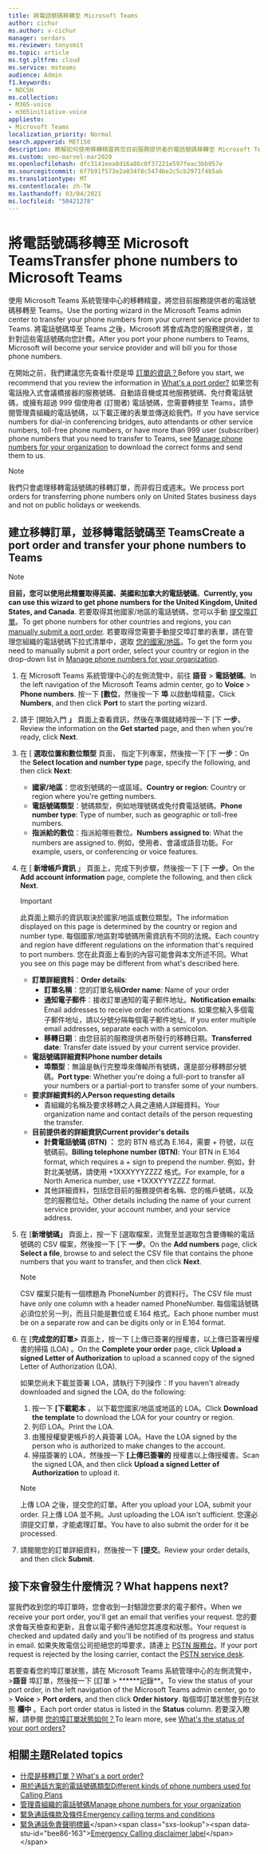 ```yaml
---
title: 將電話號碼移轉至 Microsoft Teams
author: cichur
ms.author: v-cichur
manager: serdars
ms.reviewer: tonysmit
ms.topic: article
ms.tgt.pltfrm: cloud
ms.service: msteams
audience: Admin
f1.keywords:
- NOCSH
ms.collection:
- M365-voice
- m365initiative-voice
appliesto:
- Microsoft Teams
localization_priority: Normal
search.appverid: MET150
description: 瞭解如何使用移轉精靈將您目前服務提供者的電話號碼移轉至 Microsoft Teams。
ms.custom: seo-marvel-mar2020
ms.openlocfilehash: dfc3141eea8d16a86c0f37221e597feac3bb957e
ms.sourcegitcommit: 6f7b91f573e2a034f8c5474be2c5cb2971f4b5ab
ms.translationtype: MT
ms.contentlocale: zh-TW
ms.lasthandoff: 03/04/2021
ms.locfileid: "50421278"
---
```

# <a name="transfer-phone-numbers-to-microsoft-teams"></a><span data-ttu-id="bee86-103">將電話號碼移轉至 Microsoft Teams</span><span class="sxs-lookup"><span data-stu-id="bee86-103">Transfer phone numbers to Microsoft Teams</span></span>

<span data-ttu-id="bee86-104">使用 Microsoft Teams 系統管理中心的移轉精靈，將您目前服務提供者的電話號碼移轉至 Teams。</span><span class="sxs-lookup"><span data-stu-id="bee86-104">Use the porting wizard in the Microsoft Teams admin center to transfer your phone numbers from your current service provider to Teams.</span></span> <span data-ttu-id="bee86-105">將電話號碼埠至 Teams 之後，Microsoft 將會成為您的服務提供者，並針對這些電話號碼向您計費。</span><span class="sxs-lookup"><span data-stu-id="bee86-105">After you port your phone numbers to Teams, Microsoft will become your service provider and will bill you for those phone numbers.</span></span>

<span data-ttu-id="bee86-106">在開始之前，我們建議您先查看什麼是埠 [訂單的資訊？](port-order-overview.md)</span><span class="sxs-lookup"><span data-stu-id="bee86-106">Before you start, we recommend that you review the information in [What's a port order?](port-order-overview.md)</span></span> <span data-ttu-id="bee86-107">如果您有電話撥入式會議橋接器的服務號碼、自動語音機或其他服務號碼、免付費電話號碼，或擁有超過 999 個使用者 (訂閱者) 電話號碼，您需要轉接至 Teams，請參閱管理貴組織的電話號碼，以下載正確的[](../manage-phone-numbers-for-your-organization/manage-phone-numbers-for-your-organization.md)表單並傳送給我們。</span><span class="sxs-lookup"><span data-stu-id="bee86-107">If you have service numbers for dial-in conferencing bridges, auto attendants or other service numbers, toll-free phone numbers, or have more than 999 user (subscriber) phone numbers that you need to transfer to Teams, see [Manage phone numbers for your organization](../manage-phone-numbers-for-your-organization/manage-phone-numbers-for-your-organization.md) to download the correct forms and send them to us.</span></span>

  > [!NOTE]
  > <span data-ttu-id="bee86-108">我們只會處理移轉電話號碼的移轉訂單，而非假日或週末。</span><span class="sxs-lookup"><span data-stu-id="bee86-108">We process port orders for transferring phone numbers only on United States business days and not on public holidays or weekends.</span></span>

## <a name="create-a-port-order-and-transfer-your-phone-numbers-to-teams"></a><span data-ttu-id="bee86-109">建立移轉訂單，並移轉電話號碼至 Teams</span><span class="sxs-lookup"><span data-stu-id="bee86-109">Create a port order and transfer your phone numbers to Teams</span></span>

> [!NOTE]
> <span data-ttu-id="bee86-110">**目前，您可以使用此精靈取得英國、美國和加拿大的電話號碼**。</span><span class="sxs-lookup"><span data-stu-id="bee86-110">**Currently, you can use this wizard to get phone numbers for the United Kingdom, United States, and Canada**.</span></span> <span data-ttu-id="bee86-111">若要取得其他國家/地區的電話號碼，您可以手動 [提交埠訂單](manually-submit-port-order.md)。</span><span class="sxs-lookup"><span data-stu-id="bee86-111">To get phone numbers for other countries and regions, you can [manually submit a port order](manually-submit-port-order.md).</span></span> <span data-ttu-id="bee86-112">若要取得您需要手動提交埠訂單的表單，請在管理您組織的電話號碼下拉式清單中，選取 [您的國家/地區](../manage-phone-numbers-for-your-organization/manage-phone-numbers-for-your-organization.md)。</span><span class="sxs-lookup"><span data-stu-id="bee86-112">To get the form you need to manually submit a port order, select your country or region in the drop-down list in [Manage phone numbers for your organization](../manage-phone-numbers-for-your-organization/manage-phone-numbers-for-your-organization.md).</span></span>

1. <span data-ttu-id="bee86-113">在 Microsoft Teams 系統管理中心的左側流覽中，前往 **語音**  >  **電話號碼**。</span><span class="sxs-lookup"><span data-stu-id="bee86-113">In the left navigation of the Microsoft Teams admin center, go to **Voice** > **Phone numbers**.</span></span> <span data-ttu-id="bee86-114">按一下 **[數位**，然後按一下 **埠** 以啟動埠精靈。</span><span class="sxs-lookup"><span data-stu-id="bee86-114">Click **Numbers**, and then click **Port** to start the porting wizard.</span></span>
2. <span data-ttu-id="bee86-115">請于 [開始入門 **」** 頁面上查看資訊，然後在準備就緒時按一下 [下 **一步**。</span><span class="sxs-lookup"><span data-stu-id="bee86-115">Review the information on the **Get started** page, and then when you're ready, click **Next**.</span></span>
3. <span data-ttu-id="bee86-116">在 [ **選取位置和數位類型** 頁面， 指定下列專案，然後按一下 [下 **一步**：</span><span class="sxs-lookup"><span data-stu-id="bee86-116">On the **Select location and number type** page, specify the following, and then click **Next**:</span></span>

    - <span data-ttu-id="bee86-117">**國家/地區**：您收到號碼的一或區域。</span><span class="sxs-lookup"><span data-stu-id="bee86-117">**Country or region**: Country or region where you're getting numbers.</span></span>
    - <span data-ttu-id="bee86-118">**電話號碼類型**：號碼類型，例如地理號碼或免付費電話號碼。</span><span class="sxs-lookup"><span data-stu-id="bee86-118">**Phone number type**: Type of number, such as geographic or toll-free numbers.</span></span>
    - <span data-ttu-id="bee86-119">**指派給的數位**：指派給哪些數位。</span><span class="sxs-lookup"><span data-stu-id="bee86-119">**Numbers assigned to**: What the numbers are assigned to.</span></span> <span data-ttu-id="bee86-120">例如，使用者、會議或語音功能。</span><span class="sxs-lookup"><span data-stu-id="bee86-120">For example, users, or conferencing or voice features.</span></span>

4. <span data-ttu-id="bee86-121">在 [ **新增帳戶資訊** 」 頁面上，完成下列步驟，然後按一下 [下 **一步**。</span><span class="sxs-lookup"><span data-stu-id="bee86-121">On the **Add account information** page, complete the following, and then click **Next**.</span></span>

    > [!IMPORTANT]
    > <span data-ttu-id="bee86-122">此頁面上顯示的資訊取決於國家/地區或數位類型。</span><span class="sxs-lookup"><span data-stu-id="bee86-122">The information displayed on this page is determined by the country or region and number type.</span></span> <span data-ttu-id="bee86-123">每個國家/地區對埠號碼所需資訊有不同的法規。</span><span class="sxs-lookup"><span data-stu-id="bee86-123">Each country and region have different regulations on the information that's required to port numbers.</span></span> <span data-ttu-id="bee86-124">您在此頁面上看到的內容可能會與本文所述不同。</span><span class="sxs-lookup"><span data-stu-id="bee86-124">What you see on this page may be different from what's described here.</span></span>

    - <span data-ttu-id="bee86-125">**訂單詳細資料**：</span><span class="sxs-lookup"><span data-stu-id="bee86-125">**Order details**:</span></span> 
        - <span data-ttu-id="bee86-126">**訂單名稱**：您的訂單名稱</span><span class="sxs-lookup"><span data-stu-id="bee86-126">**Order name**: Name of your order</span></span>
        - <span data-ttu-id="bee86-127">**通知電子郵件**：接收訂單通知的電子郵件地址。</span><span class="sxs-lookup"><span data-stu-id="bee86-127">**Notification emails**: Email addresses to receive order notifications.</span></span> <span data-ttu-id="bee86-128">如果您輸入多個電子郵件地址，請以分號分隔每個電子郵件地址。</span><span class="sxs-lookup"><span data-stu-id="bee86-128">If you enter multiple email addresses, separate each with a semicolon.</span></span>
        - <span data-ttu-id="bee86-129">**移轉日期**：由您目前的服務提供者所發行的移轉日期。</span><span class="sxs-lookup"><span data-stu-id="bee86-129">**Transferred date**: Transfer date issued by your current service provider.</span></span>
    - <span data-ttu-id="bee86-130">**電話號碼詳細資料**</span><span class="sxs-lookup"><span data-stu-id="bee86-130">**Phone number details**</span></span>
        - <span data-ttu-id="bee86-131">**埠類型**：無論是執行完整埠來傳輸所有號碼，還是部分移轉部分號碼。</span><span class="sxs-lookup"><span data-stu-id="bee86-131">**Port type**: Whether you're doing a full-port to transfer all your numbers or a partial-port to transfer some of your numbers.</span></span>
    - <span data-ttu-id="bee86-132">**要求詳細資料的人**</span><span class="sxs-lookup"><span data-stu-id="bee86-132">**Person requesting details**</span></span>  
        - <span data-ttu-id="bee86-133">貴組織的名稱及要求移轉之人員之連絡人詳細資料。</span><span class="sxs-lookup"><span data-stu-id="bee86-133">Your organization name and contact details of the person requesting the transfer.</span></span>
    - <span data-ttu-id="bee86-134">**目前提供者的詳細資訊**</span><span class="sxs-lookup"><span data-stu-id="bee86-134">**Current provider's details**</span></span>
        - <span data-ttu-id="bee86-135">**計費電話號碼 (BTN) ：** 您的 BTN 格式為 E.164，需要 + 符號，以在號碼前。</span><span class="sxs-lookup"><span data-stu-id="bee86-135">**Billing telephone number (BTN)**: Your BTN in E.164 format, which requires a + sign to prepend the number.</span></span> <span data-ttu-id="bee86-136">例如，針對北美號碼，請使用 +1XXXYYYZZZZ 格式。</span><span class="sxs-lookup"><span data-stu-id="bee86-136">For example, for a North America number, use +1XXXYYYZZZZ format.</span></span>
        - <span data-ttu-id="bee86-137">其他詳細資料，包括您目前的服務提供者名稱、您的帳戶號碼，以及您的服務位址。</span><span class="sxs-lookup"><span data-stu-id="bee86-137">Other details including the name of your current service provider, your account number, and your service address.</span></span>
            
5. <span data-ttu-id="bee86-138">在 [**新增號碼」** 頁面上，按一下 [選取檔案，流覽至並選取包含要傳輸的電話號碼的 CSV 檔案，然後按一下 [下 **一步**。</span><span class="sxs-lookup"><span data-stu-id="bee86-138">On the **Add numbers** page, click **Select a file**, browse to and select the CSV file that contains the phone numbers that you want to transfer, and then click **Next**.</span></span>  

    > [!NOTE]
    > <span data-ttu-id="bee86-139">CSV 檔案只能有一個標題為 PhoneNumber 的資料行。</span><span class="sxs-lookup"><span data-stu-id="bee86-139">The CSV file must have only one column with a header named PhoneNumber.</span></span> <span data-ttu-id="bee86-140">每個電話號碼必須位於另一列，而且只能是數位或 E.164 格式。</span><span class="sxs-lookup"><span data-stu-id="bee86-140">Each phone number must be on a separate row and can be digits only or in E.164 format.</span></span>

6. <span data-ttu-id="bee86-141">在 [**完成您的訂單>** 頁面上，按一下 [上傳已簽署的授權書，以上傳已簽署授權書的掃描 (LOA) 。</span><span class="sxs-lookup"><span data-stu-id="bee86-141">On the **Complete your order** page, click **Upload a signed Letter of Authorization** to upload a scanned copy of the signed Letter of Authorization (LOA).</span></span>

    <span data-ttu-id="bee86-142">如果您尚未下載並簽署 LOA，請執行下列操作：</span><span class="sxs-lookup"><span data-stu-id="bee86-142">If you haven't already downloaded and signed the LOA, do the following:</span></span>
    
    1. <span data-ttu-id="bee86-143">按一下 **[下載範本** ， 以下載您國家/地區或地區的 LOA。</span><span class="sxs-lookup"><span data-stu-id="bee86-143">Click **Download the template** to download the LOA for your country or region.</span></span> 
    2. <span data-ttu-id="bee86-144">列印 LOA。</span><span class="sxs-lookup"><span data-stu-id="bee86-144">Print the LOA.</span></span>
    3. <span data-ttu-id="bee86-145">由獲授權變更帳戶的人員簽署 LOA。</span><span class="sxs-lookup"><span data-stu-id="bee86-145">Have the LOA signed by the person who is authorized to make changes to the account.</span></span>
    4. <span data-ttu-id="bee86-146">掃描簽署的 LOA，然後按一下 **[上傳已簽署的** 授權書以上傳授權書。</span><span class="sxs-lookup"><span data-stu-id="bee86-146">Scan the signed LOA, and then click **Upload a signed Letter of Authorization** to upload it.</span></span>

    > [!NOTE]
    > <span data-ttu-id="bee86-147">上傳 LOA 之後，提交您的訂單。</span><span class="sxs-lookup"><span data-stu-id="bee86-147">After you upload your LOA, submit your order.</span></span> <span data-ttu-id="bee86-148">只上傳 LOA 並不夠。</span><span class="sxs-lookup"><span data-stu-id="bee86-148">Just uploading the LOA isn't sufficient.</span></span> <span data-ttu-id="bee86-149">您還必須提交訂單，才能處理訂單。</span><span class="sxs-lookup"><span data-stu-id="bee86-149">You have to also submit the order for it be processed.</span></span>

7. <span data-ttu-id="bee86-150">請閱閱您的訂單詳細資料，然後按一下 **[提交**。</span><span class="sxs-lookup"><span data-stu-id="bee86-150">Review your order details, and then click **Submit**.</span></span>


## <a name="what-happens-next"></a><span data-ttu-id="bee86-151">接下來會發生什麼情況？</span><span class="sxs-lookup"><span data-stu-id="bee86-151">What happens next?</span></span>

<span data-ttu-id="bee86-152">當我們收到您的埠訂單時，您會收到一封驗證您要求的電子郵件。</span><span class="sxs-lookup"><span data-stu-id="bee86-152">When we receive your port order, you'll get an email that verifies your request.</span></span> <span data-ttu-id="bee86-153">您的要求會每天檢查和更新，且會以電子郵件通知您其進度和狀態。</span><span class="sxs-lookup"><span data-stu-id="bee86-153">Your request is checked and updated daily and you'll be notified of its progress and status in email.</span></span> <span data-ttu-id="bee86-154">如果失敗電信公司拒絕您的埠要求，請連上 [PSTN 服務台](../manage-phone-numbers-for-your-organization/contact-pstn-service-desk.md)。</span><span class="sxs-lookup"><span data-stu-id="bee86-154">If your port request is rejected by the losing carrier, contact the [PSTN service desk](../manage-phone-numbers-for-your-organization/contact-pstn-service-desk.md).</span></span>

<span data-ttu-id="bee86-155">若要查看您的埠訂單狀態，請在 Microsoft Teams 系統管理中心的左側流覽中，>**語音** 埠訂單，然後按一下 [訂單  >  \*\*\*\*\*\*記錄\*\*。</span><span class="sxs-lookup"><span data-stu-id="bee86-155">To view the status of your port order, in the left navigation of the Microsoft Teams admin center, go to  > **Voice** > **Port orders**, and then click **Order history**.</span></span> <span data-ttu-id="bee86-156">每個埠訂單狀態會列在狀態 **欄中** 。</span><span class="sxs-lookup"><span data-stu-id="bee86-156">Each port order status is listed in the **Status** column.</span></span> <span data-ttu-id="bee86-157">若要深入瞭解，請參閱 [您的埠訂單狀態如何？](port-order-status.md)</span><span class="sxs-lookup"><span data-stu-id="bee86-157">To learn more, see [What's the status of your port orders?](port-order-status.md)</span></span>

## <a name="related-topics"></a><span data-ttu-id="bee86-158">相關主題</span><span class="sxs-lookup"><span data-stu-id="bee86-158">Related topics</span></span>

- [<span data-ttu-id="bee86-159">什麼是移轉訂單？</span><span class="sxs-lookup"><span data-stu-id="bee86-159">What's a port order?</span></span>](port-order-overview.md)
- [<span data-ttu-id="bee86-160">用於通話方案的電話號碼類型</span><span class="sxs-lookup"><span data-stu-id="bee86-160">Different kinds of phone numbers used for Calling Plans</span></span>](../different-kinds-of-phone-numbers-used-for-calling-plans.md)
- [<span data-ttu-id="bee86-161">管理貴組織的電話號碼</span><span class="sxs-lookup"><span data-stu-id="bee86-161">Manage phone numbers for your organization</span></span>](../manage-phone-numbers-for-your-organization/manage-phone-numbers-for-your-organization.md)
- [<span data-ttu-id="bee86-162">緊急通話條款及條件</span><span class="sxs-lookup"><span data-stu-id="bee86-162">Emergency calling terms and conditions</span></span>](../emergency-calling-terms-and-conditions.md)
- <span data-ttu-id="bee86-163">[緊急通話免責聲明標籤](https://github.com/MicrosoftDocs/OfficeDocs-SkypeForBusiness/blob/live/Teams/downloads/emergency-calling/emergency-calling-label-(en-us)-(v.1.0).zip?raw=true)</span><span class="sxs-lookup"><span data-stu-id="bee86-163">[Emergency Calling disclaimer label](https://github.com/MicrosoftDocs/OfficeDocs-SkypeForBusiness/blob/live/Teams/downloads/emergency-calling/emergency-calling-label-(en-us)-(v.1.0).zip?raw=true)</span></span>
